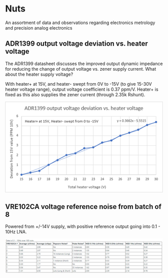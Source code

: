 # Nuts

An assortment of data and observations regarding electronics metrology and precision analog electronics

## ADR1399 output voltage deviation vs. heater voltage

The ADR1399 datasheet discusses the improved output dynamic impedance for reducing the change of output voltage vs. zener supply current. What about the heater supply voltage?

With heater+ at 15V, and heater- swept from 0V to -15V (to give 15-30V heater voltage range), output voltage coefficient is 0.37 ppm/V. Heater+ is fixed as this also supplies the zener current (through 2.35k Rshunt).

![ADR1399](images/ADR1399%20output%20voltage%20deviation%20vs%20heater%20voltage.png)

## VRE102CA voltage reference noise from batch of 8

Powered from +/-14V supply, with positive reference output going into 0.1 - 10Hz LNA.

![VRE102CA](images/VRE102CA.png)
